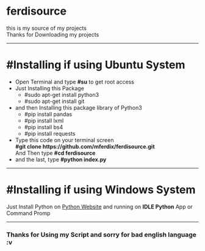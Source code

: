 # ferdisource
this is my source of my projects <br>
Thanks for Downloading my projects

<hr>

<h1>#Installing if using Ubuntu System</h1>
<ul>
  <li>Open Terminal and type <b>#su</b> to get root access</li>
  <li>
      Just Installing this Package
      <ul>
        <li>#sudo apt-get install python3</li>
        <li>#sudo apt-get install git</li>
      </ul>
  </li>
  <li>
      and then Installing this package library of Python3
      <ul>
        <li>#pip install pandas</li>
        <li>#pip install lxml</li>
        <li>#pip install bs4</li>
        <li>#pip install requests</li>
      </ul>
  </li>
  <li>
      Type this code on your terminal screen<br>
      <b>#git clone https://github.com/mferdix/ferdisource.git</b><br>
      And Then type <b>#cd ferdisource</b>
  </li>
  <li>
      and the last, type <b>#python index.py</b>
  </li>
  
</ul>

<hr>

<h1>#Installing if using Windows System</h1>
<p>Just Install Python on <a href="https://www.python.org/downloads/">Python Website</a> and running on <b>IDLE Python</b> App or Command Promp</p>

<hr>

<h3>Thanks for Using my Script and sorry for bad english language :v</h3>
